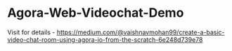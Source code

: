 # Agora-Web-Videochat-Demo

Visit for details - https://medium.com/@vaishnavmohan99/create-a-basic-video-chat-room-using-agora-io-from-the-scratch-6e248d739e78